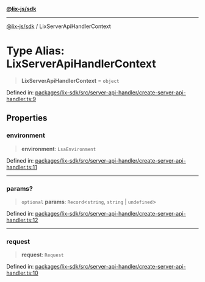 [**@lix-js/sdk**](../README.md)

***

[@lix-js/sdk](../README.md) / LixServerApiHandlerContext

# Type Alias: LixServerApiHandlerContext

> **LixServerApiHandlerContext** = `object`

Defined in: [packages/lix-sdk/src/server-api-handler/create-server-api-handler.ts:9](https://github.com/opral/monorepo/blob/cf4299047f63a84de437bf67ff42fca1baa00869/packages/lix-sdk/src/server-api-handler/create-server-api-handler.ts#L9)

## Properties

### environment

> **environment**: `LsaEnvironment`

Defined in: [packages/lix-sdk/src/server-api-handler/create-server-api-handler.ts:11](https://github.com/opral/monorepo/blob/cf4299047f63a84de437bf67ff42fca1baa00869/packages/lix-sdk/src/server-api-handler/create-server-api-handler.ts#L11)

***

### params?

> `optional` **params**: `Record`\<`string`, `string` \| `undefined`\>

Defined in: [packages/lix-sdk/src/server-api-handler/create-server-api-handler.ts:12](https://github.com/opral/monorepo/blob/cf4299047f63a84de437bf67ff42fca1baa00869/packages/lix-sdk/src/server-api-handler/create-server-api-handler.ts#L12)

***

### request

> **request**: `Request`

Defined in: [packages/lix-sdk/src/server-api-handler/create-server-api-handler.ts:10](https://github.com/opral/monorepo/blob/cf4299047f63a84de437bf67ff42fca1baa00869/packages/lix-sdk/src/server-api-handler/create-server-api-handler.ts#L10)
